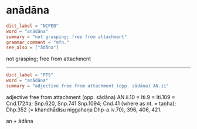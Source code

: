 # anādāna

``` toml
dict_label = "NCPED"
word = "anādāna"
summary = "not grasping; free from attachment"
grammar_comment = "mfn."
see_also = ["ādāna"]
```

not grasping; free from attachment

--------------------

``` toml
dict_label = "PTS"
word = "anādāna"
summary = "adjective free from attachment (opp. sādāna) AN.ii"
```

adjective free from attachment (opp. sādāna) AN.ii.10 = Iti.9 = Iti.109 = Cnd.172#a; Snp.620, Snp.741 Snp.1094; Cnd.41 (where as nt. = taṇha); Dhp.352 (= khandhādisu niggahaṇa Dhp\-a.iv.70), 396, 406, 421.

an \+ ādāna

